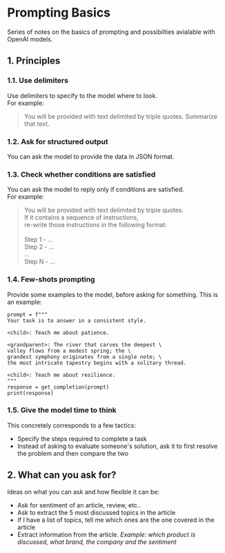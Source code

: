 # Prompting Basics

Series of notes on the basics of prompting and possibilties avialable with OpenAI models. 

## 1. Principles
### 1.1. Use delimiters
Use delimiters to specify to the model where to look. <br>
For example: 
> You will be provided with text delimited by triple quotes. Summarize that text. 

### 1.2. Ask for structured output
You can ask the model to provide the data in JSON format. 

### 1.3. Check whether conditions are satisfied
You can ask the model to reply only if conditions are satisfied. <br>
For example: 
> You will be provided with text delimited by triple quotes. <br>
> If it contains a sequence of instructions, <br>
> re-write those instructions in the following format:<br>
> <br>
> Step 1 - ...<br>
> Step 2 - ...<br>
> ...<br>
> Step N - ...<br>

### 1.4. Few-shots prompting 
Provide some examples to the model, before asking for something. This is an example: 
```
prompt = f"""
Your task is to answer in a consistent style.

<child>: Teach me about patience.

<grandparent>: The river that carves the deepest \ 
valley flows from a modest spring; the \ 
grandest symphony originates from a single note; \ 
the most intricate tapestry begins with a solitary thread.

<child>: Teach me about resilience.
"""
response = get_completion(prompt)
print(response)
```

### 1.5. Give the model time to think
This concretely corresponds to a few tactics: 
 * Specify the steps required to complete a task
 * Instead of asking to evaluate someone's solution, ask it to first resolve the problem and then compare the two

## 2. What can you ask for? 
Ideas on what you can ask and how flexible it can be: 

 * Ask for sentiment of an article, review, etc.. 
 * Ask to extract the 5 most discussed topics in the article
 * If I have a list of topics, tell me which ones are the one covered in the article
 * Extract information from the article. *Example: which product is discussed, what brand, the company and the sentiment* 
